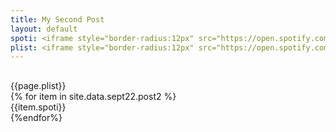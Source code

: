 ```yaml
---
title: My Second Post
layout: default
spoti: <iframe style="border-radius:12px" src="https://open.spotify.com/embed/track/2tObQO8pxckNOezskTjWVK?utm_source=generator" width="100%" height="380" frameBorder="0" allowfullscreen="" allow="autoplay; clipboard-write; encrypted-media; fullscreen; picture-in-picture" loading="lazy"></iframe>
plist: <iframe style="border-radius:12px" src="https://open.spotify.com/embed/playlist/5DFdIOiXD9WKMzLuUF0wW4?utm_source=generator" width="100%" height="380" frameBorder="0" allowfullscreen="" allow="autoplay; clipboard-write; encrypted-media; fullscreen; picture-in-picture" loading="lazy"></iframe>
---
```

<div class="w3-main w3-content w3-padding" style="max-width:1200px;margin-top:30px">

<div class="w3-col w3-container m12 l12" style="margin-top:30px">
  {{page.plist}}
</div>

  
<div class="w3-row-padding">
    {% for item in site.data.sept22.post2 %}
    <div class="w3-col w3-container m6 l6 w3-margin-top">
        {{item.spoti}}
    </div>
    {%endfor%}
</div>

</div>
